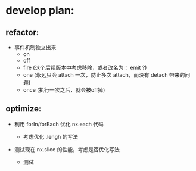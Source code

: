 # develop plan:

## refactor:
+ 事件机制独立出来
  - on
  - off
  - fire (这个后续版本中考虑移除，或者改名为： emit ?)
  - one (永远只会 attach 一次，防止多次 attach，而没有 detach 带来的问题)
  - once (执行一次之后，就会被off掉)

## optimize:
+ 利用 forIn/forEach 优化 nx.each 代码
  - 考虑优化 .lengh 的写法

+ 测试现在 nx.slice 的性能，考虑是否优化写法
  - 测试
